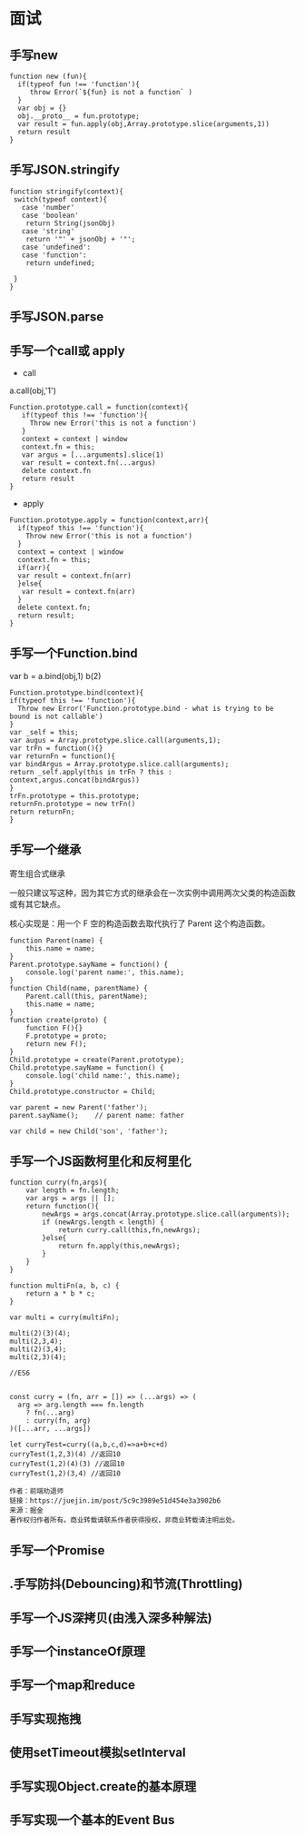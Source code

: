 # 面试

## 手写new

```
function new (fun){
  if(typeof fun !== 'function'){
     throw Error(`${fun} is not a function` )
  }
  var obj = {}
  obj.__proto__ = fun.prototype;
  var result = fun.apply(obj,Array.prototype.slice(arguments,1))
  return result
}
```
## 手写JSON.stringify

```
function stringify(context){
 switch(typeof context){
   case 'number'
   case 'boolean'
    return String(jsonObj)
   case 'string'
    return '"' + jsonObj + '"';
   case 'undefined':
   case 'function':
    return undefined;

 }
}
```
## 手写JSON.parse

## 手写一个call或 apply

- call

a.call(obj,'1')

```
Function.prototype.call = function(context){
   if(typeof this !== 'function'){
     Throw new Error('this is not a function')
   }
   context = context | window
   context.fn = this;
   var argus = [...arguments].slice(1)
   var result = context.fn(...argus)
   delete context.fn
   return result
}
```

- apply 

```
Function.prototype.apply = function(context,arr){
  if(typeof this !== 'function'){
    Throw new Error('this is not a function')
  }
  context = context | window
  context.fn = this;
  if(arr){
  var result = context.fn(arr)
  }else{
   var result = context.fn(arr)
  }
  delete context.fn;
  return result;
}
```

## 手写一个Function.bind
var b = a.bind(obj,1)
b(2)
```
Function.prototype.bind(context){
if(typeof this !== 'function'){
  Throw new Error('Function.prototype.bind - what is trying to be bound is not callable')
}
var _self = this;
var augus = Array.prototype.slice.call(arguments,1);
var trFn = function(){}
var returnFn = function(){
var bindArgus = Array.prototype.slice.call(arguments);
return _self.apply(this in trFn ? this : context,argus.concat(bindArgus))
}
trFn.prototype = this.prototype;
returnFn.prototype = new trFn()
return returnFn;
}
```

## 手写一个继承
寄生组合式继承

一般只建议写这种，因为其它方式的继承会在一次实例中调用两次父类的构造函数或有其它缺点。

核心实现是：用一个 F 空的构造函数去取代执行了 Parent 这个构造函数。

```
function Parent(name) {
    this.name = name;
}
Parent.prototype.sayName = function() {
    console.log('parent name:', this.name);
}
function Child(name, parentName) {
    Parent.call(this, parentName);  
    this.name = name;    
}
function create(proto) {
    function F(){}
    F.prototype = proto;
    return new F();
}
Child.prototype = create(Parent.prototype);
Child.prototype.sayName = function() {
    console.log('child name:', this.name);
}
Child.prototype.constructor = Child;

var parent = new Parent('father');
parent.sayName();    // parent name: father

var child = new Child('son', 'father');

```

## 手写一个JS函数柯里化和反柯里化

```
function curry(fn,args){
    var length = fn.length;
    var args = args || [];
    return function(){
        newArgs = args.concat(Array.prototype.slice.call(arguments));
        if (newArgs.length < length) {
            return curry.call(this,fn,newArgs);
        }else{
            return fn.apply(this,newArgs);
        }
    }
}

function multiFn(a, b, c) {
    return a * b * c;
}

var multi = curry(multiFn);

multi(2)(3)(4);
multi(2,3,4);
multi(2)(3,4);
multi(2,3)(4);

//ES6


const curry = (fn, arr = []) => (...args) => (
  arg => arg.length === fn.length
    ? fn(...arg)
    : curry(fn, arg)
)([...arr, ...args])

let curryTest=curry((a,b,c,d)=>a+b+c+d)
curryTest(1,2,3)(4) //返回10
curryTest(1,2)(4)(3) //返回10
curryTest(1,2)(3,4) //返回10

作者：前端劝退师
链接：https://juejin.im/post/5c9c3989e51d454e3a3902b6
来源：掘金
著作权归作者所有。商业转载请联系作者获得授权，非商业转载请注明出处。
```

## 手写一个Promise


## .手写防抖(Debouncing)和节流(Throttling)

## 手写一个JS深拷贝(由浅入深多种解法)

## 手写一个instanceOf原理

## 手写一个map和reduce

## 手写实现拖拽

## 使用setTimeout模拟setInterval

## 手写实现Object.create的基本原理

## 手写实现一个基本的Event Bus 